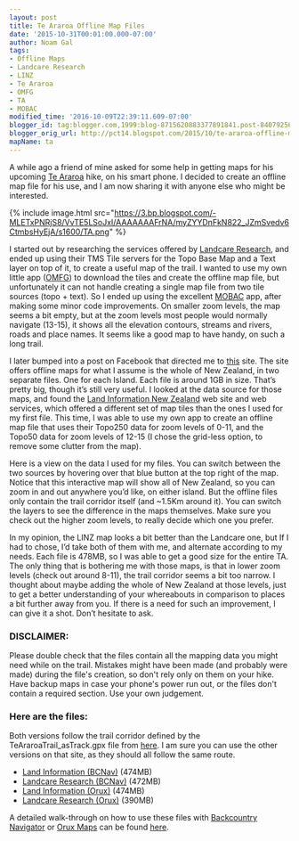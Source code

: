```yaml
---
layout: post
title: Te Araroa Offline Map Files
date: '2015-10-31T00:01:00.000-07:00'
author: Noam Gal
tags:
- Offline Maps
- Landcare Research
- LINZ
- Te Araroa
- OMFG
- TA
- MOBAC
modified_time: '2016-10-09T22:39:11.609-07:00'
blogger_id: tag:blogger.com,1999:blog-8715620883377891841.post-8407925655741856168
blogger_orig_url: http://pct14.blogspot.com/2015/10/te-araroa-offline-map-files.html
mapName: ta
---
```

A while ago a friend of mine asked for some help in getting maps for his upcoming [Te Araroa] hike, on his smart phone. I decided to create an offline map file for his use, and I am now sharing it with anyone else who might be interested.

{% include image.html src="https://3.bp.blogspot.com/-MLETxPNRjS8/VvTE5LSoJxI/AAAAAAAFrNA/myZYYDnFkN822_JZmSvedv6CtmbsHyEjA/s1600/TA.png" %}

I started out by researching the services offered by [Landcare Research], and ended up using their TMS Tile servers for the Topo Base Map and a Text layer on top of it, to create a useful map of the trail. I wanted to use my own little app ([OMFG]) to download the tiles and create the offline map file, but unfortunately it can not handle creating a single map file from two tile sources (topo + text). So I ended up using the excellent [MOBAC] app, after making some minor code improvements. On smaller zoom levels, the map seems a bit empty, but at the zoom levels most people would normally navigate (13-15), it shows all the elevation contours, streams and rivers, roads and place names. It seems like a good map to have handy, on such a long trail.

I later bumped into a post on Facebook that directed me to [this] site. The site offers offline maps for what I assume is the whole of New Zealand, in two separate files. One for each Island. Each file is around 1GB in size. That’s pretty big, though it’s still very useful. I looked at the data source for those maps, and found the [Land Information New Zealand] web site and web services, which offered a different set of map tiles than the ones I used for my first file. This time, I was able to use my own app to create an offline map file that uses their Topo250 data for zoom levels of 0-11, and the Topo50 data for zoom levels of 12-15 (I chose the grid-less option, to remove some clutter from the map).

<div id="map-ta" class="map linz"></div>

Here is a view on the data I used for my files. You can switch between the two sources by hovering over that blue button at the top right of the map. Notice that this interactive map will show all of New Zealand, so you can zoom in and out anywhere you’d like, on either island. But the offline files only contain the trail corridor itself (and ~1.5Km around it). You can switch the layers to see the difference in the maps themselves. Make sure you check out the higher zoom levels, to really decide which one you prefer.

In my opinion, the LINZ map looks a bit better than the Landcare one, but If I had to chose, I’d take both of them with me, and alternate according to my needs. Each file is 478MB, so I was able to get a good size for the entire TA. The only thing that is bothering me with those maps, is that in lower zoom levels (check out around 8-11), the trail corridor seems a bit too narrow. I thought about maybe adding the whole of New Zealand at those levels, just to get a better understanding of your whereabouts in comparison to places a bit further away from you. If there is a need for such an improvement, I can give it a shot. Don’t hesitate to ask.
 
### DISCLAIMER:

Please double check that the files contain all the mapping data you might need while on the trail. Mistakes might have been made (and probably were made) during the file's creation, so don't rely only on them on your hike. Have backup maps in case your phone's power run out, or the files don't contain a required section. Use your own judgement.

### Here are the files:

Both versions follow the trail corridor defined by the TeAraroaTrail_asTrack.gpx file from [here]. I am sure you can use the other
 versions on that site, as they should all follow the same route.
* [Land Information (BCNav)] (474MB)
* [Landcare Research (BCNav)] (472MB)
* [Land Information (Orux)] (474MB)
* [Landcare Research (Orux)] (390MB)

A detailed walk-through on how to use these files with [Backcountry Navigator] or [Orux Maps] can be found [here].

[Te Araroa]: http://www.teararoa.org.nz/
[Landcare Research]: http://maps.scinfo.org.nz/
[OMFG]: http://atgardner.github.io/OfflineMapFileGenerator/
[MOBAC]: http://mobac.sourceforge.net/
[this]: https://sites.google.com/site/irnzmaps/
[Land Information New Zealand]: https://data.linz.govt.nz/
[Land Information (BCNav)]: https://storage.googleapis.com/atgardner/TA%20-%20Land%20Information%20-%200-15%20-%20BCNav.zip
[Landcare Research (BCNav)]: https://storage.googleapis.com/atgardner/TA%20-%20Landcare%20Research%20-%200-15%20-%20BCNav.zip
[Land Information (Orux)]: https://storage.googleapis.com/atgardner/TA%20-%20Landcare%20Research%20-%200-15%20-%20MBTiles.zip
[Landcare Research (Orux)]: https://storage.googleapis.com/atgardner/TA%20-%20Land%20Information%20-%200-15%20-%20MBTiles.zip
[Backcountry Navigator]: http://backcountrynavigator.com/
[Orux Maps]: http://www.oruxmaps.com/
[here]: http://pct14.blogspot.co.il/p/offline-maps.html